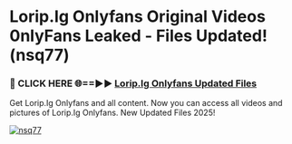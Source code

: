 # Lorip.Ig Onlyfans Original Videos 0nlyFans Leaked - Files Updated! (nsq77)

<h3>🔴 CLICK HERE 🌐==►► <a href="https://tinyurl.com/ehrbuxhb" rel="nofollow">Lorip.Ig Onlyfans Updated Files</a></h3>

Get Lorip.Ig Onlyfans and all content. Now you can access all videos and pictures of Lorip.Ig Onlyfans. New Updated Files 2025!

[![nsq77](https://i.imgur.com/lVYEuWS.gif)](https://tinyurl.com/ehrbuxhb)

